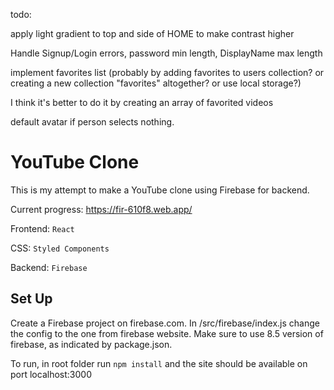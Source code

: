 todo:

apply light gradient to top and side of HOME to make contrast higher 


Handle Signup/Login errors, password min length, DisplayName max length

implement favorites list (probably by adding favorites to users collection? or creating a new collection "favorites" altogether? or use local storage?)

I think it's better to do it by creating an array of favorited videos

default avatar if person selects nothing.

# YouTube Clone

This is my attempt to make a YouTube clone using Firebase for backend.


Current progress: https://fir-610f8.web.app/


Frontend: `React`

CSS: `Styled Components`

Backend: `Firebase`


## Set Up
Create a Firebase project on firebase.com. In /src/firebase/index.js change the config to the one from firebase website. Make sure to use 8.5 version of firebase, as indicated by package.json.


To run, in root folder run `npm install` and the site should be available on port localhost:3000